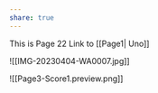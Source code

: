```yaml
---
share: true
---
```

This is Page 22
Link to [[Page1| Uno]]

![[IMG-20230404-WA0007.jpg]]

![[Page3-Score1.preview.png]]